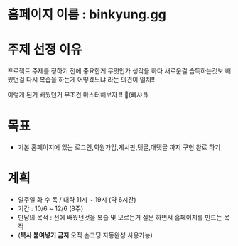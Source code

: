 # 홈페이지 이름 : binkyung.gg


# 주제 선정 이유
프로젝트 주제를 정하기 전에 중요한게 무엇인가 생각을 하다 새로운걸 습득하는것보 배웠던걸 다시 복습을 하는게 어떻겠느냐 라는 의견이 일치!!

이렇게 된거 배웠던거 무조건 마스터해보자 !! 👊(빠샤 !)

# 목표
- 기본 홈페이지에 있는 로그인,회원가입,게시판,댓글,대댓글 까지 구현 완료 하기

# 계획
- 일주일 화 수 목  / 대략 11시 ~ 19시  (약 6시간)
- 기간 :  10/6 ~ 12/6 (8주)
- 만남의 목적 : 전에 배웠던것을 복습 및 모르는거 질문 하면서 홈페이지를 만드는 목적
- (**복사 붙여넣기 금지** 오직 손코딩 자동완성 사용가능)
